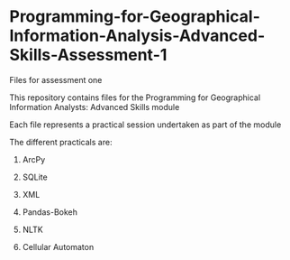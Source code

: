 # Programming-for-Geographical-Information-Analysis-Advanced-Skills-Assessment-1
Files for assessment one 

This repository contains files for the Programming for Geographical Information Analysts: Advanced Skills module

Each file represents a practical session undertaken as part of the module

The different practicals are:

1. ArcPy

2. SQLite

3. XML

4. Pandas-Bokeh

5. NLTK

6. Cellular Automaton



